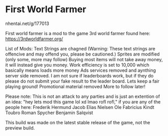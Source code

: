 # First World Farmer
nhentai.net/g/177013

First world farmer is a mod to the game 3rd world farmer found here: https://3rdworldfarmer.org/

List of Mods:
Text Strings are chagned (Warning: These text strings are offencive and may offend you, please be cautioned.)
Sprites are modified (only some, more may follow)
Buying most items will not take away money, it will instead give you money.
Work efficiency is set to 10,000 which basically means loads more money
Ads services removed and aynthing server side removed. I am not sure if leaderboards work, but if they do please do not submit your fake result to the leader board. Lets keep a fair playing ground!
Promotional material removed
More to follow later!

Please note: This is not an attack to any parties and is just an extention of an idea: "hey lets mod this game lol xd lmao rofl rofl," if you are any of the people here:
Frederik Hermund
Jacob Elias Nielsen
Ole Fabricius Kindt Toubro
Roman Spycher
Benjamin Salqvist

This build was made on the latest stable release of the game, not the preview build.
